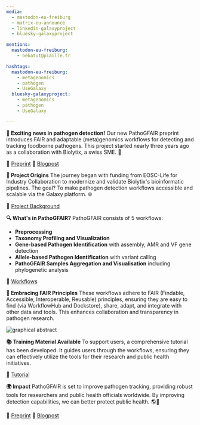 ```yaml
---
media:
  - mastodon-eu-freiburg
  - matrix-eu-announce
  - linkedin-galaxyproject
  - bluesky-galaxyproject

mentions:
  mastodon-eu-freiburg:
    - bebatut@piaille.fr

hashtags:
  mastodon-eu-freiburg:
    - metagenomics
    - pathogen
    - UseGalaxy
  bluesky-galaxyproject:
    - metagenomics
    - pathogen
    - UseGalaxy

---
```


**🚀 Exciting news in pathogen detection!**
Our new PathoGFAIR preprint introduces FAIR and adaptable (meta)genomics workflows for detecting and tracking foodborne pathogens. This project started nearly three years ago as a collaboration with Biolytix, a swiss SME. 🌟

📝 [Preprint](https://www.biorxiv.org/content/10.1101/2024.06.26.600753v1)
🔗 [Blogpost](https://galaxyproject.org/news/2024-07-08-pathogfair-preprint/)


**🏁 Project Origins**
The journey began with funding from EOSC-Life for Industry Collaboration to modernize and validate Biolytix's bioinformatic pipelines. The goal? To make pathogen detection workflows accessible and scalable via the Galaxy platform. 🌐

🔗 [Project Background](https://galaxyproject.org/news/2021-12-08-pathogen-detection-eosc-life-grant/)


**🔍 What's in PathoGFAIR?**
PathoGFAIR consists of 5 workflows:
- **Preprocessing**
- **Taxonomy Profiling and Visualization**
- **Gene-based Pathogen Identification** with assembly, AMR and VF gene detection
- **Allele-based Pathogen Identification** with variant calling
- **PathoGFAIR Samples Aggregation and Visualisation** including phylogenetic analysis

🔗 [Workflows](https://usegalaxy-eu.github.io/PathoGFAIR/#how-to-find-pathogfair-workflows)


**🌟 Embracing FAIR Principles**
These workflows adhere to FAIR (Findable, Accessible, Interoperable, Reusable) principles, ensuring they are easy to find (via WorkflowHub and Dockstore), share, adapt, and integrate with other data and tools. This enhances collaboration and transparency in pathogen research.

![graphical abstract](https://raw.githubusercontent.com/usegalaxy-eu/galaxy-social/335ea9443332660a9f406c2439ff95e832426eee/posts/images/2024-07-09-pathogair-preprint-graphical-abstract.png)


**📚 Training Material Available**
To support users, a comprehensive tutorial has been developed. It guides users through the workflows, ensuring they can effectively utilize the tools for their research and public health initiatives.

🔗 [Tutorial](https://training.galaxyproject.org/training-material/topics/microbiome/tutorials/pathogen-detection-from-nanopore-foodborne-data/tutorial.html)


**🌍 Impact**
PathoGFAIR is set to improve pathogen tracking, providing robust tools for researchers and public health officials worldwide. By improving detection capabilities, we can better protect public health. 🌎🔬

📝 [Preprint](https://www.biorxiv.org/content/10.1101/2024.06.26.600753v1)
🔗 [Blogpost](https://galaxyproject.org/news/2024-07-08-pathogfair-preprint/)
